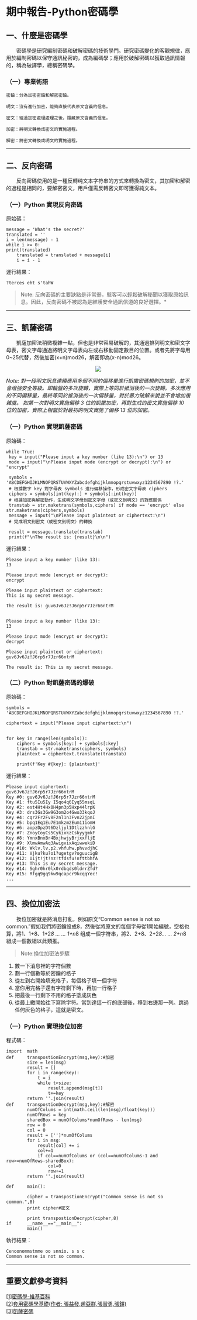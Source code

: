 # 期中報告-Python密碼學

## 一、什麼是密碼學
&emsp;&emsp;密碼學是研究編制密碼和破解密碼的技術學門。研究密碼變化的客觀規律，應用於編制密碼以保守通訊秘密的，成為編碼學；應用於破解密碼以獲取通訊情報的，稱為破譯學，總稱密碼學。  
  

### （一）專業術語
```
密鑰：分為加密密鑰和解密密鑰。

明文：沒有進行加密，能夠直接代表原文含義的信息。

密文：經過加密處理處理之後，隱藏原文含義的信息。

加密：將明文轉換成密文的實施過程。

解密：將密文轉換成明文的實施過程。
``` 
---  

## 二、反向密碼  
&emsp;&emsp;反向密碼使用的是一種反轉纯文本字符串的方式來轉換為密文，其加密和解密的過程是相同的，要解密密文，用戶僅需反轉密文即可獲得純文本。 

### （一）Python 實現反向密碼  

原始碼：  
```
message = 'What's the secret?'
translated = ''
i = len(message) - 1
while i >= 0:
print(translated)
    translated = translated + message[i]
    i = i - 1 
 ```  
運行結果：  
```
?terces eht s'tahW
```  
>Note:  反向密碼的主要缺點是非常弱，駭客可以輕鬆破解秘聞以獲取原始訊息。因此，反向密碼不被認為是維護安全通訊信道的良好選擇。*  

---

## 三、凱薩密碼
&emsp;&emsp;凱薩加密法稍微複雜一點，但也是非常容易破解的，其通過排列明文和密文字母表，密文字母通過將明文字母表向左或右移動固定數目的位置。或者先將字母用0~25代替，然後加密(x+n)mod26，解密即為(x-n)mod26。    
<div align="center"><img src="https://github.com/mailk8811/sa110a/blob/master/pic/1.jpeg"></div>  
  
*Note:
對一段明文訊息連續應用多個不同的偏移量進行凱撒密碼規則的加密，並不會增強安全等級。即輪盤的多次旋轉，實際上等同於抵消後的一次旋轉。多次應用的不同偏移量，最終等同於抵消後的一次偏移量，對於暴力破解來說並不會增加複雜度。
如第一次對明文實施偏移 3 位的凱撒加密，再對生成的密文實施偏移 10 位的加密，實際上相當於對最初的明文實施了偏移 13 位的加密。*


### （一）Python 實現凱薩密碼  
原始碼：
```
while True:
 key = input("Please input a key number (like 13):\n") or 13
 mode = input("\nPlease input mode (encrypt or decrypt):\n") or "encrypt"
 
 symbols = 'ABCDEFGHIJKLMNOPQRSTUVWXYZabcdefghijklmnopqrstuvwxyz1234567890 !?.'
 # 根據數字 key 對字母表 symbols 進行偏移操作，形成密文字母表 ciphers
 ciphers = symbols[int(key):] + symbols[:int(key)]
 # 根據加密與解密動作，生成明文字母到密文字母（或密文到明文）的對應關係
 transtab = str.maketrans(symbols,ciphers) if mode == 'encrypt' else str.maketrans(ciphers,symbols)
 message = input("\nPlease input plaintext or ciphertext:\n")
 # 完成明文到密文（或密文到明文）的轉換
 
 result = message.translate(transtab)
 print(f"\nThe result is: {result}\n\n")
```  
運行結果：  
```
Please input a key number (like 13):
13

Please input mode (encrypt or decrypt):
encrypt

Please input plaintext or ciphertext:
This is my secret message.

The result is: guv6Jv6Jz!J6rp5r7Jzr66ntrM


Please input a key number (like 13):
13

Please input mode (encrypt or decrypt):
decrypt

Please input plaintext or ciphertext:
guv6Jv6Jz!J6rp5r7Jzr66ntrM

The result is: This is my secret message.
```  
### （二）Python 對凱薩密碼的爆破  
原始碼： 
```
symbols = 'ABCDEFGHIJKLMNOPQRSTUVWXYZabcdefghijklmnopqrstuvwxyz1234567890 !?.'

ciphertext = input("Please input ciphertext:\n")


for key in range(len(symbols)):
    ciphers = symbols[key:] + symbols[:key]
    transtab = str.maketrans(ciphers, symbols)
    plaintext = ciphertext.translate(transtab)

    print(f'Key #{key}: {plaintext}'
```
運行結果：  
```
Please input ciphertext:
guv6Jv6Jz!J6rp5r7Jzr66ntrM
Key #0: guv6Jv6Jz!J6rp5r7Jzr66ntrM
Key #1: ftu5Iu5Iy I5qo4q6Iyq55msqL
Key #2: est4Ht4Hx0H4pn3p5Hxp44lrpK
Key #3: drs3Gs3Gw9G3om2o4Gwo33kqoJ
Key #4: cqr2Fr2Fv8F2nl1n3Fvn22jpnI
Key #5: bpq1Eq1Eu7E1mkzm2Eum11iomH
Key #6: aopzDpzDt6Dzljyl1DtlzzhnlG
Key #7: ZnoyCoyCs5CykixkzCskyygmkF
Key #8: YmnxBnxBr4BxjhwjyBrjxxfljE
Key #9: XlmwAmwAq3AwigvixAqiwwekiD
Key #10: Wklv.lv.p2.vhfuhw.phvvdjhC
Key #11: Vjku?ku?o1?ugetgv?oguucigB
Key #12: Uijt!jt!nz!tfdsfu!nfttbhfA
Key #13: This is my secret message.
Key #14: Sghr0hr0lx0rdbqds0ldrrZfd?
Key #15: Rfgq9gq9kw9qcapcr9kcqqYec!
...
```
---   

## 四、換位加密法
&emsp;&emsp;換位加密就是將消息打亂，例如原文“Common sense is not so common.”假如我們將密鑰設成8，然後從將原文的每個字母從1開始編號，空格也算，將1、1+8、1+2*8 ... ... 1+n*8 组成一個字符串，將2、2+8、2+2*8... ... 2+n*8 組成一個數組以此類推。  


>Note:換位加密法步驟 
1. 數一下消息裡的字符個數   
2. 劃一行個數等於密鑰的格子 
3. 從左到右開始填充格子，每個格子填一個字符 
4. 當你用完格子還有字符剩下時，再加一行格子   
5. 把最後一行剩下不用的格子塗成灰色
6. 從最上繳開始往下寫除字符。當到達這一行的底部後，移到右邊那一列。跳過任何灰色的格子，這就是密文。  
  

### （一）Python 實現換位加密  
程式碼：

```
import  math
def     transpostionEncrypt(msg,key):#加密
        size = len(msg)
        result = []
        for i in range(key):
            t = i
            while t<size:
                result.append(msg[t])
                t+=key
        return ''.join(result)
def     transpostionDecrypt(msg,key):#解密
        numOfColums = int(math.ceil(len(msg)/float(key)))
        numOfRows = key
        sharedBox = numOfColums*numOfRows - len(msg)
        row = 0
        col = 0
        result = ['']*numOfColums
        for i in msg:
            result[col] += i
            col+=1
            if col==numOfColums or (col==numOfColums-1 and row>=numOfRows-sharedBox):
                col=0
                row+=1
        return ''.join(result)

def     main():

        cipher = transpostionEncrypt("Common sense is not so common.",8)
        print cipher#密文

        print transpostionDecrypt(cipher,8)
if      __name__=="__main__":
        main()
```  
執行結果：  

```
Cenoonommstmme oo snnio. s s c
Common sense is not so common.
```
---  
 
## 重要文獻參考資料   
[[1]密碼學-維基百科](https://www.starky.ltd/2020/08/05/python-cryptography-caesar-cipher/)  
[[2]套用密碼學基礎(作者: 張益發,趙亞群,張習勇,張鐸)](https://www.itsfun.com.tw/%E5%AF%86%E7%A2%BC%E5%AD%B8/wiki-9575575-3900455)  
[[3]凱薩密碼](https://www.starky.ltd/2020/08/05/python-cryptography-caesar-cipher/)  
